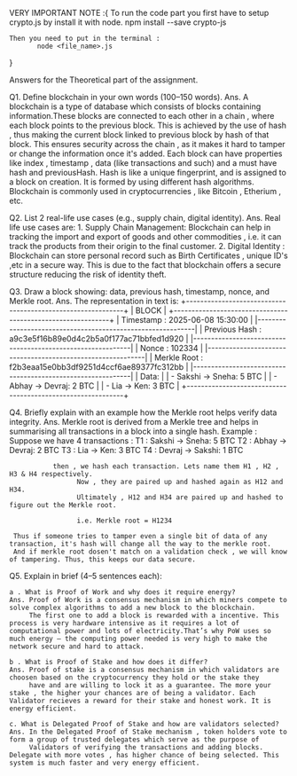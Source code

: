 VERY IMPORTANT NOTE :{
    To run the code part you first have to setup crypto.js by install it with node.
     npm install --save crypto-js

    Then you need to put in the terminal : 
           node <file_name>.js

}



Answers for the Theoretical part of the assignment.

Q1. Define blockchain in your own words (100–150 words).
Ans. A blockchain is a type of database which consists of blocks containing information.These blocks are connected to each other 
     in a chain , where each block points to the previous block. This is achieved by the use of hash , thus making the current block
     linked to previous block by hash of that block. This ensures security across the chain , as it makes it hard to tamper or change
     the information once it's added. 
     Each block can have properties like index , timestamp , data (like transactions and such) and a must have hash and previousHash.
     Hash is like a unique fingerprint, and is assigned to a block on creation. It is formed by using different hash algorithms.
     Blockchain is commonly used in cryptocurrencies , like Bitcoin , Etherium , etc.

Q2. List 2 real-life use cases (e.g., supply chain, digital identity).
Ans. Real life use cases are:
    1. Supply Chain Management: 
        Blockchain can help in tracking the import and export of goods and other commodities , i.e. it can track the products from their origin to the final customer.
    2. Digital Identity :
        Blockchain can store personal record such as Birth Certificates , unique ID's ,etc in a secure way. This is due to the fact that 
        blockchain offers a secure structure reducing the risk of identity theft.
     
Q3. Draw a block showing: data, previous hash, timestamp, nonce, and Merkle root.
Ans.  The representation in text is: 
        +------------------------------------------------------------+
        |                          BLOCK                             |
        +------------------------------------------------------------+
        | Timestamp     : 2025-06-08 15:30:00                        |
        |------------------------------------------------------------|
        | Previous Hash : a9c3e5f16b89e0d4c2b5a0f177ac71bbfed1d920   |
        |------------------------------------------------------------|
        | Nonce         : 102334                                     |
        |------------------------------------------------------------|
        | Merkle Root   : f2b3eaa15e0bb3df9251d4ccf6ae89377fc312bb   |
        |------------------------------------------------------------|
        | Data:                                                      |
        |  - Sakshi -> Sneha: 5 BTC                                  |
        |  - Abhay -> Devraj: 2 BTC                                  |
        |  - Lia -> Ken: 3 BTC                                       |
        +------------------------------------------------------------+
               

Q4. Briefly explain with an example how the Merkle root helps verify data integrity.
Ans. Merkle root is derived from a Merkle tree and helps in summarising all transactions in a block into a single hash.
     Example : Suppose we have 4 transactions :
               T1 : Sakshi -> Sneha: 5 BTC
               T2 : Abhay -> Devraj: 2 BTC
               T3 : Lia -> Ken: 3 BTC
               T4 : Devraj -> Sakshi: 1 BTC

               then , we hash each transaction. Lets name them H1 , H2 , H3 & H4 respectively.
                     Now , they are paired up and hashed again as H12 and H34.
                     Ultimately , H12 and H34 are paired up and hashed to figure out the Merkle root.

                     i.e. Merkle root = H1234

     Thus if someone tries to tamper even a single bit of data of any transaction, it's hash will change all the way to the merkle root.
     And if merkle root dosen't match on a validation check , we will know of tampering. Thus, this keeps our data secure.


Q5. Explain in brief (4–5 sentences each):


    a . What is Proof of Work and why does it require energy?
    Ans. Proof of Work is a consensus mechanism in which miners compete to solve complex algorithms to add a new block to the blockchain.
         The first one to add a block is rewarded with a incentive. This process is very hardware intensive as it requires a lot of computational power and lots of electricity.That’s why PoW uses so much energy — the computing power needed is very high to make the network secure and hard to attack.
    
    b . What is Proof of Stake and how does it differ?
    Ans. Proof of stake is a consensus mechanism in which validators are choosen based on the cryptocurrency they hold or the stake they 
         have and are willing to lock it as a guarantee. The more your stake , the higher your chances are of being a validator. Each Validator recieves a reward for their stake and honest work. It is energy efficient.

    c. What is Delegated Proof of Stake and how are validators selected?
    Ans. In the Delegated Proof of Stake mechanism , token holders vote to form a group of trusted delegates which serve as the purpose of
         Validators of verifying the transactions and adding blocks. Delegate with more votes , has higher chance of being selected. This system is much faster and very energy efficient.


